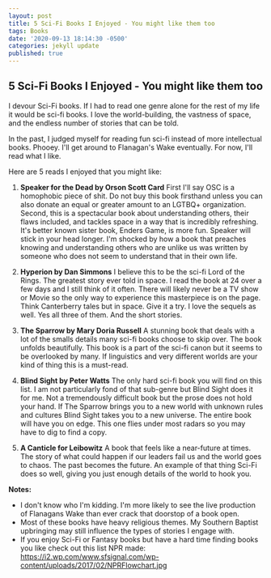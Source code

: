 ```yaml
---
layout: post
title: 5 Sci-Fi Books I Enjoyed - You might like them too
tags: Books
date: '2020-09-13 18:14:30 -0500'
categories: jekyll update
published: true
---
```

## 5 Sci-Fi Books I Enjoyed - You might like them too

I devour Sci-Fi books. If I had to read one genre alone for the rest of my life it would be sci-fi books. I love the world-building, the vastness of space, and the endless number of stories that can be told. 

In the past, I judged myself for reading fun sci-fi instead of more intellectual books. Phooey. I'll get around to Flanagan's Wake eventually. For now, I'll read what I like. 

Here are 5 reads I enjoyed that you might like:

1. **Speaker for the Dead by Orson Scott Card**
	First I'll say OSC is a homophobic piece of shit. Do not buy this book firsthand unless you can also donate an equal or greater amount to an LGTBQ+ organization. Second, this is a spectacular book about understanding others, their flaws included, and tackles space in a way that is incredibly refreshing. It's better known sister book, Enders Game, is more fun. Speaker will stick in your head longer. I'm shocked by how a book that preaches knowing and understanding others who are unlike us was written by someone who does not seem to understand that in their own life. 
    
2. **Hyperion by Dan Simmons**
	I believe this to be the sci-fi Lord of the Rings. The greatest story ever told in space. I read the book at 24 over a few days and I still think of it often. There will likely never be a TV show or Movie so the only way to experience this masterpiece is on the page. Think Canterberry tales but in space. Give it a try. I love the sequels as well. Yes all three of them. And the short stories. 
    
3. **The Sparrow by Mary Doria Russell**
	A stunning book that deals with a lot of the smalls details many sci-fi books choose to skip over. The book unfolds beautifully. This book is a part of the sci-fi canon but it seems to be overlooked by many. If linguistics and very different worlds are your kind of thing this is a must-read. 
    
4. **Blind Sight by Peter Watts**
	The only hard sci-fi book you will find on this list. I am not particularly fond of that sub-genre but Blind Sight does it for me. Not a tremendously difficult book but the prose does not hold your hand. If The Sparrow brings you to a new world with unknown rules and cultures Blind Sight takes you to a new universe. The entire book will have you on edge. This one flies under most radars so you may have to dig to find a copy.
    
5. **A Canticle for Leibowitz**
	A book that feels like a near-future at times. The story of what could happen if our leaders fail us and the world goes to chaos. The past becomes the future. An example of that thing Sci-Fi does so well, giving you just enough details of the world to hook you.


**Notes:**
- I don't know who I'm kidding. I'm more likely to see the live production of Flanagans Wake than ever crack that doorstop of a book open. 
- Most of these books have heavy religious themes. My Southern Baptist upbringing may still influence the types of stories I engage with. 
- If you enjoy Sci-Fi or Fantasy books but have a hard time finding books you like check out this list NPR made: https://i2.wp.com/www.sfsignal.com/wp-content/uploads/2017/02/NPRFlowchart.jpg

